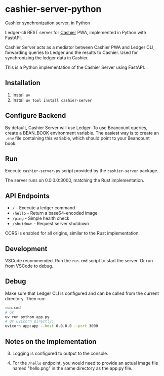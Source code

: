 # cashier-server-python
Cashier synchronization server, in Python

Ledger-cli REST server for [Cashier](https://github.com/alensiljak/cashier) PWA, implemented in Python with FastAPI.

Cashier Server acts as a mediator between Cashier PWA and Ledger CLI, forwarding queries to Ledger and the results to Cashier. Used for synchronizing the ledger data in Cashier.

This is a Python implementation of the Cashier Server using FastAPI.

## Installation

1. Install `uv`
2. Install `uv tool install cashier-server`

## Configure Backend
By default, Cashier Server will use Ledger.
To use Beancount queries, create a BEAN_BOOK environment variable. The easiest way is to create an `.env` file containing this variable, which should point to your Beancount book.

## Run

Execute `cashier-server-py` script provided by the `cashier-server` package.

The server runs on 0.0.0.0:3000, matching the Rust implementation.

## API Endpoints

- `/` - Execute a ledger command
- `/hello` - Return a base64-encoded image
- `/ping` - Simple health check
- `/shutdown` - Request server shutdown

CORS is enabled for all origins, similar to the Rust implementation.

## Development

VSCode recommended.
Run the `run.cmd` script to start the server.
Or run from VSCode to debug.

## Debug

Make sure that Ledger CLI is configured and can be called from the current directory.
Then run:

```sh
run.cmd
# or
uv run python app.py
# Or uvicorn directly:
uvicorn app:app --host 0.0.0.0 --port 3000
```

## Notes on the Implementation

3. Logging is configured to output to the console.

5. For the `/hello` endpoint, you would need to provide an actual image file named "hello.png" in the same directory as the app.py file.
